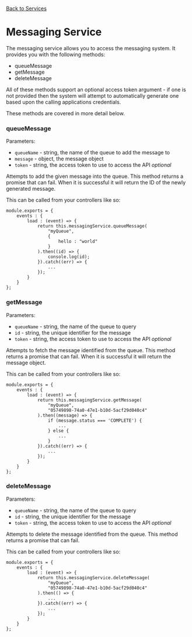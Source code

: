 [Back to Services](/documentation/services)

# Messaging Service

The messaging service allows you to access the messaging system. It provides you with the following methods:

* queueMessage
* getMessage
* deleteMessage

All of these methods support an optional access token argument - if one is not provided then the system will attempt to automatically generate one based upon the calling applications credentials.

These methods are covered in more detail below.

### queueMessage

Parameters:

* `queueName` - string, the name of the queue to add the message to
* `message` - object, the message object
* `token` - string, the access token to use to access the API *optional*

Attempts to add the given message into the queue. This method returns a promise that can fail. When it is successful it will return the ID of the newly generated message.

This can be called from your controllers like so:

```
module.exports = {
	events : {
		load : (event) => {
			return this.messagingService.queueMessage(
				"myQueue",
				{
					hello : "world"
				}
			).then((id) => {
				console.log(id);
			}).catch((err) => {
				...
			});
		}
	}
};
```

### getMessage

Parameters:

* `queueName` - string, the name of the queue to query
* `id` - string, the unique identifier for the message
* `token` - string, the access token to use to access the API *optional*

Attempts to fetch the message identified from the queue. This method returns a promise that can fail. When it is successful it will return the message object.

This can be called from your controllers like so:

```
module.exports = {
	events : {
		load : (event) => {
			return this.messagingService.getMessage(
				"myQueue",
				"05749898-74a0-47e1-b10d-5acf29d040c4"
			).then((message) => {
				if (message.status === 'COMPLETE') {
					...
				} else {
					...
				}
			}).catch((err) => {
				...
			});
		}
	}
};
```

### deleteMessage

Parameters:

* `queueName` - string, the name of the queue to query
* `id` - string, the unique identifier for the message
* `token` - string, the access token to use to access the API *optional*

Attempts to delete the message identified from the queue. This method returns a promise that can fail.

This can be called from your controllers like so:

```
module.exports = {
	events : {
		load : (event) => {
			return this.messagingService.deleteMessage(
				"myQueue",
				"05749898-74a0-47e1-b10d-5acf29d040c4"
			).then(() => {
				...
			}).catch((err) => {
				...
			});
		}
	}
};
```